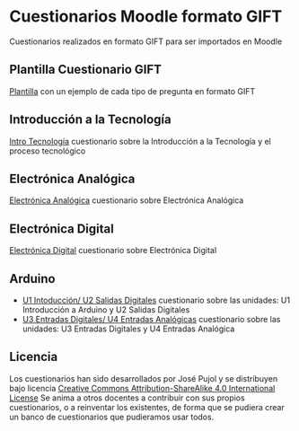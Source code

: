 # Cuestionarios Moodle formato GIFT

Cuestionarios realizados en formato GIFT para ser importados en Moodle

## Plantilla Cuestionario GIFT

[Plantilla](https://github.com/Josepujol/CuestionariosMoodleGIFT/blob/main/PlantillaCuestionarioGIFTMoodle.txt) con un ejemplo de cada tipo de pregunta en formato GIFT

## Introducción a la Tecnología
[Intro Tecnología](https://github.com/Josepujol/CuestionariosMoodleGIFT/blob/main/CuestionarioT1IntroTecnologia.txt) cuestionario sobre la Introducción a la Tecnología y el proceso tecnológico

## Electrónica Analógica
[Electrónica Analógica](https://github.com/Josepujol/CuestionariosMoodleGIFT/blob/main/CuestionarioElectronicaAnalogica.txt) cuestionario sobre Electrónica Analógica

## Electrónica Digital
[Electrónica Digital](https://github.com/Josepujol/CuestionariosMoodleGIFT/blob/main/CuestionarioElectronicaDigital.txt) cuestionario sobre Electrónica Digital

## Arduino
- [U1 Intoducción/ U2 Salidas Digitales](https://github.com/Josepujol/CuestionariosMoodleGIFT/blob/main/Arduino/CuestionarioArduino-U1-U2.txt) cuestionario sobre las unidades: U1 Introducción a Arduino y U2 Salidas Digitales
- [U3 Entradas Digitales/ U4 Entradas Analógicas]() cuestionario sobre las unidades: U3 Entradas Digitales y U4 Entradas Analógica

## Licencia
Los cuestionarios han sido desarrollados por José Pujol y se distribuyen bajo licencia [Creative Commons Attribution-ShareAlike 4.0 International License](http://creativecommons.org/licenses/by-sa/4.0/)
Se anima a otros docentes a contribuir con sus propios cuestionarios, o a reinventar los existentes, de forma que se pudiera crear un banco de cuestionarios que pudieramos usar todos.
